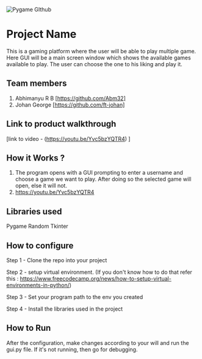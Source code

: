 
![Pygame GIthub](https://user-images.githubusercontent.com/64391274/229285417-80d68655-4282-4a33-87a2-20723c8dfcb0.png)



# Project Name
This is a gaming platform where the user will be able to play multiple game. Here GUI will be a main screen window which shows the available games available to play. The user can choose the one to his liking and play it.
## Team members
1. Abhimanyu R B [https://github.com/Abm32]
2. Johan George [https://github.com/ft-johan]
## Link to product walkthrough
[link to video - (https://youtu.be/Yvc5bzYQTR4) ]
## How it Works ?
1. The program opens with a GUI prompting to enter a username and choose a game we want to play. After doing so the selected game will open, else it will not.
2. https://youtu.be/Yvc5bzYQTR4
## Libraries used
Pygame
Random
Tkinter
## How to configure
Step 1 - Clone the repo into your project

Step 2 - setup virtual environment. (If you don't know how to do that refer this : https://www.freecodecamp.org/news/how-to-setup-virtual-environments-in-python/)

Step 3 - Set your program path to the env you created

Step 4 - Install the libraries used in the project


## How to Run
After the configuration, make changes according to your will and run the gui.py file. If it's not running, then go for debugging.
